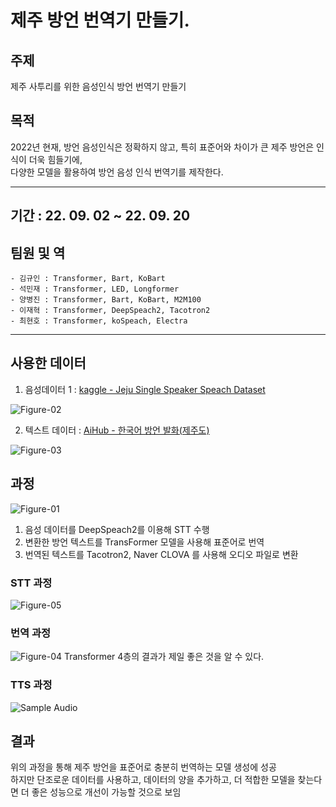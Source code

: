# 제주 방언 번역기 만들기.


## 주제
 제주 사투리를 위한 음성인식 방언 번역기 만들기  
 
## 목적 
 2022년 현재, 방언 음성인식은 정확하지 않고, 특히 표준어와 차이가 큰 제주 방언은 인식이 더욱 힘들기에,  
다양한 모델을 활용하여 방언 음성 인식 번역기를 제작한다.


---
 
 
  
  
## 기간 : 22. 09. 02 ~ 22. 09. 20  

## 팀원 및 역
    - 김규인 : Transformer, Bart, KoBart
    - 석민재 : Transformer, LED, Longformer
    - 양병진 : Transformer, Bart, KoBart, M2M100
    - 이재혁 : Transformer, DeepSpeach2, Tacotron2
    - 최현호 : Transformer, koSpeach, Electra
    
---

 
## 사용한 데이터
1. 음성데이터 1 : [kaggle - Jeju Single Speaker Speach Dataset](https://www.kaggle.com/datasets/bryanpark/jejueo-single-speaker-speech-dataset)

![Figure-02](https://user-images.githubusercontent.com/114709607/202993982-bcbde1c0-701f-4a75-8f24-6319cc2fa2bb.png)


2. 텍스트 데이터 : [AiHub - 한국어 방언 발화(제주도)](https://www.aihub.or.kr/aihubdata/data/view.do?currMenu=116&topMenu=100&aihubDataSe=ty&dataSetSn=121)

![Figure-03](https://user-images.githubusercontent.com/114709607/202994085-d97b1408-dc6a-428f-983e-9c3310783ae9.png)    
  
    
      
      

## 과정  
![Figure-01]( https://user-images.githubusercontent.com/114709607/202992169-8e2ef161-c018-48f4-ba8e-e202d7c0d262.png)  

1. 음성 데이터를 DeepSpeach2를 이용해 STT 수행  
2. 변환한 방언 텍스트를 TransFormer 모델을 사용해 표준어로 번역  
3. 번역된 텍스트를 Tacotron2, Naver CLOVA 를 사용해 오디오 파일로 변환


### STT 과정
![Figure-05](https://user-images.githubusercontent.com/114709607/202997707-5752b46a-4bad-4ad6-b63f-2a959c16af8d.png)


### 번역 과정
![Figure-04](https://user-images.githubusercontent.com/114709607/202996982-837382a2-ccb7-4725-a82c-bcfbdf1f1a96.png)
Transformer 4층의 결과가 제일 좋은 것을 알 수 있다.

###  TTS 과정

![Sample Audio](https://github.com/keorantribe/jeju_translation/issues/6#issue-1457531182)


## 결과
위의 과정을 통해 제주 방언을 표준어로 충분히 번역하는 모델 생성에 성공  
하지만 단조로운 데이터를 사용하고, 데이터의 양을 추가하고, 더 적합한 모델을 찾는다면 더 좋은 성능으로 개선이 가능할 것으로 보임
  
